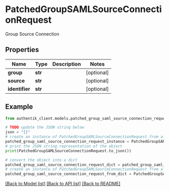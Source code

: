 # PatchedGroupSAMLSourceConnectionRequest

Group Source Connection

## Properties

Name | Type | Description | Notes
------------ | ------------- | ------------- | -------------
**group** | **str** |  | [optional] 
**source** | **str** |  | [optional] 
**identifier** | **str** |  | [optional] 

## Example

```python
from authentik_client.models.patched_group_saml_source_connection_request import PatchedGroupSAMLSourceConnectionRequest

# TODO update the JSON string below
json = "{}"
# create an instance of PatchedGroupSAMLSourceConnectionRequest from a JSON string
patched_group_saml_source_connection_request_instance = PatchedGroupSAMLSourceConnectionRequest.from_json(json)
# print the JSON string representation of the object
print(PatchedGroupSAMLSourceConnectionRequest.to_json())

# convert the object into a dict
patched_group_saml_source_connection_request_dict = patched_group_saml_source_connection_request_instance.to_dict()
# create an instance of PatchedGroupSAMLSourceConnectionRequest from a dict
patched_group_saml_source_connection_request_from_dict = PatchedGroupSAMLSourceConnectionRequest.from_dict(patched_group_saml_source_connection_request_dict)
```
[[Back to Model list]](../README.md#documentation-for-models) [[Back to API list]](../README.md#documentation-for-api-endpoints) [[Back to README]](../README.md)



